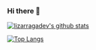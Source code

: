 ### Hi there 👋

[![lizarragadev's github stats](https://github-readme-stats.vercel.app/api/?username=lizarragadev&count_private=true&show_icons=true&hide=issues,prs&theme=tokyonight)](https://github.com/anuraghazra/github-readme-stats)

[![Top Langs](https://github-readme-stats.vercel.app/api/top-langs/?username=lizarragadev&count_private=true&hide=css,javascript,html&langs_count=5&theme=tokyonight)](https://github.com/anuraghazra/github-readme-stats)

<!-- 
as dssdfsdffdf hdfgd dsfsdfsd s sdf 
-->




